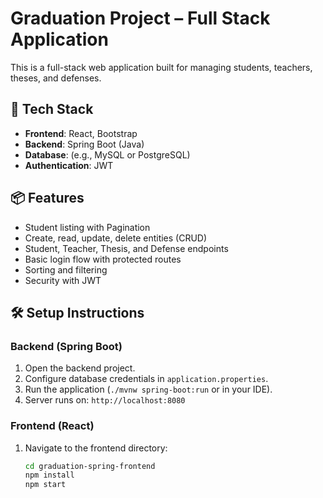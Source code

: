 # Graduation Project – Full Stack Application

This is a full-stack web application built for managing students, teachers, theses, and defenses.

## 🚀 Tech Stack

- **Frontend**: React, Bootstrap
- **Backend**: Spring Boot (Java)
- **Database**: (e.g., MySQL or PostgreSQL)
- **Authentication**: JWT

## 📦 Features

- Student listing with Pagination
- Create, read, update, delete entities (CRUD)
- Student, Teacher, Thesis, and Defense endpoints
- Basic login flow with protected routes
- Sorting and filtering
- Security with JWT




## 🛠️ Setup Instructions

### Backend (Spring Boot)

1. Open the backend project.
2. Configure database credentials in `application.properties`.
3. Run the application (`./mvnw spring-boot:run` or in your IDE).
4. Server runs on: `http://localhost:8080`

### Frontend (React)

1. Navigate to the frontend directory:
   ```bash
   cd graduation-spring-frontend
   npm install
   npm start
   

